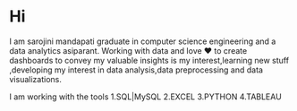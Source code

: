 # Hi 
I am sarojini mandapati  graduate in computer science engineering and a data analytics asiparant.
Working with data and love ❤️ to create dashboards to convey my valuable insights is my interest,learning new stuff ,developing my interest in data analysis,data preprocessing and data visualizations.

I am working with the tools 
1.SQL|MySQL
2.EXCEL
3.PYTHON
4.TABLEAU 
